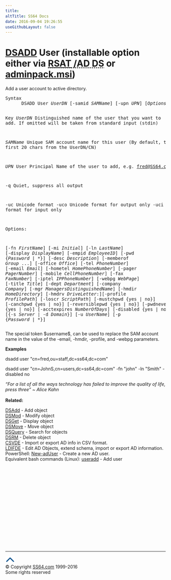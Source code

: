 ```yaml
---
title:
altTitle: SS64 Docs
date: 2016-09-04 19:26:55
useGithubLayout: false
---
```

<!-- #BeginLibraryItem "/Library/head_nt.lbi" --><!-- #EndLibraryItem --><h1><a href="dsadd.html">DSADD</a> User (installable option either via <abbr title="Remote Server Administrative Tools / Active Directory Domain Services"><a href="../links/windows.html">RSAT</a> /AD DS</abbr> or <a href="../links/windows.html">adminpack.msi</a>)</h1>
<p>Add a user account to active directory.</p>
<pre>Syntax
      DSADD User <i>UserDN</i> [-samid <i>SAMName</i>] [-upn <i>UPN</i>] [<i>Options</i>] [-q] [{-uc | -uco | -uci}]

Key
   <i>UserDN</i>   Distinguished name of the user that you want to add.
            If omitted will be taken from standard input (stdin)

   <i>SAMName</i>  Unique SAM account name for this user
            (By default, the first 20 chars from the UserDN/CN)

   <i>UPN</i>      User Principal Name of the user to add, e.g. fred@SS64.com

   -q       Quiet, suppress all output

   -uc      Unicode format
   -uco     Unicode format for output only
   -uci     Unicode format for input only

Options:

   [-fn <i>FirstName</i>] [-mi <i>Initial</i>] [-ln <i>LastName</i>] [-display <i>DisplayName</i>]
   [-empid <i>EmployeeID</i>] [-pwd {<i>Password</i> | *}]
   [-desc <i>Description</i>] [-memberof <i>Group</i> ...] [-office <i>Office</i>] [-tel <i>PhoneNumber</i>]
   [-email <i>Email</i>] [-hometel <i>HomePhoneNumber</i>] [-pager <i>PagerNumber</i>]
   [-mobile <i>CellPhoneNumber</i>] [-fax <i>FaxNumber</i>] [-iptel <i>IPPhoneNumber</i>]
   [-webpg <i>WebPage</i>] [-title <i>Title</i>] [-dept <i>Department</i>]
   [-company <i>Company</i>] [-mgr <i>ManagersDistinguishedName</i>]
   [-hmdir <i>HomeDirectory</i>] [-hmdrv <i>DriveLetter</i>:][-profile <i>ProfilePath</i>]
   [-loscr <i>ScriptPath</i>] [-mustchpwd {yes | no}] [-canchpwd {yes | no}]
   [-reversiblepwd {yes | no}] [-pwdneverexpires {yes | no}]
   [-acctexpires <i>NumberOfDays</i>] [-disabled {yes | no}]
   [{-s <i>Server</i> | -d <i>Domain</i>}]
   [-u <i>UserName</i>] [-p {<i>Password</i> | *}]</pre>
<p>The special token <span class="code">$username$</span>, can be used  to replace the SAM account name in the value of the -email, -hmdir, -profile, and -webpg parameters.</p>
<p><b>Examples</b></p>
<p class="code">dsadd user "cn=fred,ou=staff,dc=ss64,dc=com"</p>
<p class="code">dsadd user "cn=JohnS,cn=users,dc=ss64,dc=com" -fn "john" -ln "Smith" -disabled no</p>
<p><i class="quote">“For a list of all the ways technology has failed to improve the quality of life, press three” ~ Alice Kahn</i><br>
<br>
<b> Related:</b></p>
<p><a href="dsadd.html">DSAdd</a> - Add object<br>
<a href="dsmod.html">DSMod</a> - Modify object<br>
<a href="dsget.html">DSGet</a> - Display object <br>
<a href="dsmove.html">DSMove</a> - Move object<br>
<a href="dsquery.html">DSQuery</a> - Search for objects <br>
<a href="dsrm.html">DSRM</a> - Delete object<br>
<a href="csvde.html">CSVDE</a> - Import or export AD info in CSV format.<br>
<a href="csvde.html">LDIFDE</a> - Edit AD Objects, extend schema, import or export AD information.<br>
PowerShell: <a href="../ps/new-aduser.html">New-adUser</a> - Create a new AD user. <br>
Equivalent bash commands (Linux): <a href="../bash/useradd.html">useradd</a> - Add user
</p><!-- #BeginLibraryItem "/Library/foot_nt.lbi" --><p><script async="" src="//pagead2.googlesyndication.com/pagead/js/adsbygoogle.js"></script>
<!-- windows300 -->
<ins class="adsbygoogle" style="display:inline-block;width:300px;height:250px" data-ad-client="ca-pub-6140977852749469" data-ad-slot="7649547908"></ins>
<script>
(adsbygoogle = window.adsbygoogle || []).push({});
</script></p>
<hr>
<div id="bl" class="footer"><a href="#"><img src="../images/top.png" width="30" height="22" alt="Back to the Top"></a></div>
<div id="br" class="footer, tagline">© Copyright <a href="http://ss64.com/">SS64.com</a> 1999-2016<br>
Some rights reserved</div><!-- #EndLibraryItem -->

